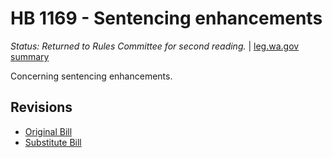# HB 1169 - Sentencing enhancements
*Status: Returned to Rules Committee for second reading.* | [leg.wa.gov summary](https://app.leg.wa.gov/billsummary?BillNumber=1169&Year=2021)

Concerning sentencing enhancements.

## Revisions
* [Original Bill](1/)
* [Substitute Bill](S/)